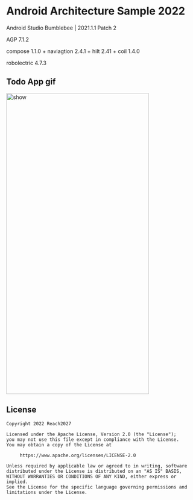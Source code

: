 # Android Architecture Sample 2022

Android Studio Bumblebee | 2021.1.1 Patch 2

AGP 7.1.2

compose 1.1.0 + naviagtion 2.4.1 + hilt 2.41 + coil 1.4.0

robolectric 4.7.3

## Todo App gif


<img src="/screenshots/todo.gif" alt="show" width="378" height="798" />

## License

```
Copyright 2022 Reach2027

Licensed under the Apache License, Version 2.0 (the "License");
you may not use this file except in compliance with the License.
You may obtain a copy of the License at

     https://www.apache.org/licenses/LICENSE-2.0

Unless required by applicable law or agreed to in writing, software
distributed under the License is distributed on an "AS IS" BASIS,
WITHOUT WARRANTIES OR CONDITIONS OF ANY KIND, either express or implied.
See the License for the specific language governing permissions and
limitations under the License.
```

